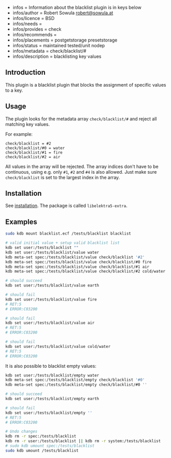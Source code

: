 - infos = Information about the blacklist plugin is in keys below
- infos/author = Robert Sowula <robert@sowula.at>
- infos/licence = BSD
- infos/needs =
- infos/provides = check
- infos/recommends =
- infos/placements = postgetstorage presetstorage
- infos/status = maintained tested/unit nodep
- infos/metadata = check/blacklist/#
- infos/description = blacklisting key values

## Introduction

This plugin is a blacklist plugin that blocks the assignment of specific values to a key.

## Usage

The plugin looks for the metadata array `check/blacklist/#` and reject all matching key values.

For example:

```
check/blacklist = #2
check/blacklist/#0 = water
check/blacklist/#1 = fire
check/blacklist/#2 = air
```

All values in the array will be rejected. The array indices don't have to be continuous, using e.g. only `#1`, `#2` and
`#4` is also allowed. Just make sure `check/blacklist` is set to the largest index in the array.

## Installation

See [installation](/doc/INSTALL.md).
The package is called `libelektra5-extra`.

## Examples

```sh
sudo kdb mount blacklist.ecf /tests/blacklist blacklist

# valid initial value + setup valid blacklist list
kdb set user:/tests/blacklist ""
kdb set user:/tests/blacklist/value water
kdb meta-set spec:/tests/blacklist/value check/blacklist '#2'
kdb meta-set spec:/tests/blacklist/value check/blacklist/#0 fire
kdb meta-set spec:/tests/blacklist/value check/blacklist/#1 air
kdb meta-set spec:/tests/blacklist/value check/blacklist/#2 cold/water

# should succeed
kdb set user:/tests/blacklist/value earth

# should fail
kdb set user:/tests/blacklist/value fire
# RET:5
# ERROR:C03200

# should fail
kdb set user:/tests/blacklist/value air
# RET:5
# ERROR:C03200

# should fail
kdb set user:/tests/blacklist/value cold/water
# RET:5
# ERROR:C03200
```

It is also possible to blacklist empty values:

```sh
kdb set user:/tests/blacklist/empty water
kdb meta-set spec:/tests/blacklist/empty check/blacklist '#0'
kdb meta-set spec:/tests/blacklist/empty check/blacklist/#0 ''

# should succeed
kdb set user:/tests/blacklist/empty earth

# should fail
kdb set user:/tests/blacklist/empty ''
# RET:5
# ERROR:C03200

# Undo changes
kdb rm -r spec:/tests/blacklist
kdb rm -r user:/tests/blacklist || kdb rm -r system:/tests/blacklist
# sudo kdb umount spec:/tests/blacklist
sudo kdb umount /tests/blacklist
```
